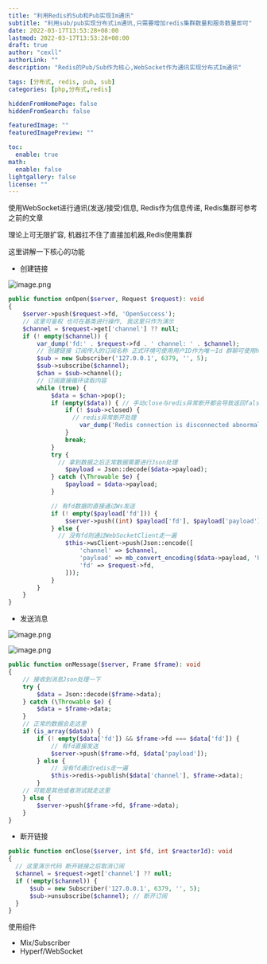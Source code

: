 ```yaml
---
title: "利用Redis的Sub和Pub实现Im通讯"
subtitle: "利用sub/pub实现分布式im通讯,只需要增加redis集群数量和服务数量即可"
date: 2022-03-17T13:53:28+08:00
lastmod: 2022-03-17T13:53:28+08:00
draft: true
author: "cexll"
authorLink: ""
description: "Redis的Pub/Sub作为核心,WebSocket作为通讯实现分布式Im通讯"

tags: [分布式, redis, pub, sub]
categories: [php,分布式,redis]

hiddenFromHomePage: false
hiddenFromSearch: false

featuredImage: ""
featuredImagePreview: ""

toc:
  enable: true
math:
  enable: false
lightgallery: false
license: ""
---
```


<!--more-->

使用WebSocket进行通讯(发送/接受)信息, Redis作为信息传递, Redis集群可参考之前的文章

理论上可无限扩容, 机器扛不住了直接加机器,Redis使用集群

这里讲解一下核心的功能

- 创建链接

![image.png](https://cdn.jsdelivr.net/gh/cexll/cexll.github.io/images/2022/03/1.png)

```php
public function onOpen($server, Request $request): void
{
    $server->push($request->fd, 'OpenSuccess');
    // 这里可鉴权 也可在基类进行操作, 我这里只作为演示
    $channel = $request->get['channel'] ?? null;
    if (! empty($channel)) {
        var_dump('fd:' . $request->fd . ' channel: ' . $channel);
        // 创建链接 订阅传入的订阅名称 正式环境可使用用户ID作为唯一Id 群聊可使用hashId 也可以直接使用群聊唯一ID 
        $sub = new Subscriber('127.0.0.1', 6379, '', 5);
        $sub->subscribe($channel);
        $chan = $sub->channel();
        // 订阅直接循环读取内容
        while (true) {
            $data = $chan->pop();
            if (empty($data)) { // 手动close与redis异常断开都会导致返回false
                if (! $sub->closed) {
                  // redis异常断开处理
                    var_dump('Redis connection is disconnected abnormally');
                }
                break;
            }
            try {
              // 拿到数据之后正常数据需要进行Json处理
                $payload = Json::decode($data->payload);
            } catch (\Throwable $e) {
                $payload = $data->payload;
            }

            // 有fd数据的直接通过Ws发送
            if (! empty($payload['fd'])) {
                $server->push((int) $payload['fd'], $payload['payload']);
            } else {
              // 没有fd则通过WebSocketClient走一遍
                $this->wsClient->push(Json::encode([
                    'channel' => $channel,
                    'payload' => mb_convert_encoding($data->payload, 'UTF-8', 'UTF-8'),
                    'fd' => $request->fd,
                ]));
            }
        }
    }
}
```
- 发送消息

![image.png](https://cdn.jsdelivr.net/gh/cexll/cexll.github.io/images/2022/03/220220317141458.png)

![image.png](https://cdn.jsdelivr.net/gh/cexll/cexll.github.io/images/2022/03/320220317141544.png)
```php
public function onMessage($server, Frame $frame): void
{
    // 接收到消息Json处理一下
    try {
        $data = Json::decode($frame->data);
    } catch (\Throwable $e) {
        $data = $frame->data;
    }
    // 正常的数据会走这里
    if (is_array($data)) {
        if (! empty($data['fd']) && $frame->fd === $data['fd']) {
            // 有fd直接发送
            $server->push($frame->fd, $data['payload']);
        } else {
            // 没有fd通过redis走一遍
            $this->redis->publish($data['channel'], $frame->data);
        }
    // 可能是其他或者测试就走这里
    } else {
        $server->push($frame->fd, $frame->data);
    }
}
```
- 断开链接
```php
public function onClose($server, int $fd, int $reactorId): void
{
  // 这里演示代码 断开链接之后取消订阅
  $channel = $request->get['channel'] ?? null;
  if (!empty($channel)) {
      $sub = new Subscriber('127.0.0.1', 6379, '', 5);
      $sub->unsubscribe($channel); // 断开订阅
  }
}
```

使用组件
- Mix/Subscriber
- Hyperf/WebSocket


